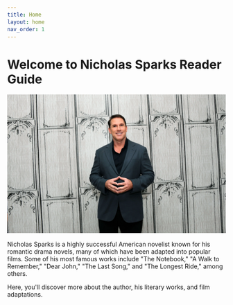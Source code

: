 ```yaml
---
title: Home
layout: home
nav_order: 1
---
```


# Welcome to Nicholas Sparks Reader Guide 

![alt Sparks](Images/Sparks3.png)

Nicholas Sparks is a highly successful American novelist known for his romantic drama novels, many of which have been adapted into popular films. Some of his most famous works include "The Notebook," "A Walk to Remember," "Dear John," "The Last Song," and "The Longest Ride," among others.

Here, you'll discover more about the author, his literary works, and film adaptations.